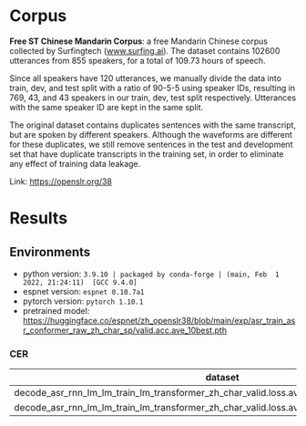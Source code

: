 # Corpus
**Free ST Chinese Mandarin Corpus**: a free Mandarin Chinese corpus collected by Surfingtech (www.surfing.ai). The dataset contains 102600 utterances from 855 speakers, for a total of 109.73 hours of speech. 

Since all speakers have 120 utterances, we manually divide the data into train, dev, and test split with a ratio of 90-5-5 using speaker IDs, resulting in 769, 43, and 43 speakers in our train, dev, test split respectively. Utterances with the same speaker ID are kept in the same split.

The original dataset contains duplicates sentences with the same transcript, but are spoken by different speakers. Although the waveforms are different for these duplicates, we still remove sentences in the test and development set that have duplicate transcripts in the training set, in order to eliminate any effect of training data leakage.

Link: https://openslr.org/38

# Results
## Environments
- python version: `3.9.10 | packaged by conda-forge | (main, Feb  1 2022, 21:24:11)  [GCC 9.4.0]`
- espnet version: `espnet 0.10.7a1`
- pytorch version: `pytorch 1.10.1`
- pretrained model: https://huggingface.co/espnet/zh_openslr38/blob/main/exp/asr_train_asr_conformer_raw_zh_char_sp/valid.acc.ave_10best.pth

### CER

|dataset|Snt|Wrd|Corr|Sub|Del|Ins|Err|S.Err|
|---|---|---|---|---|---|---|---|---|
|decode_asr_rnn_lm_lm_train_lm_transformer_zh_char_valid.loss.ave_asr_model_valid.acc.ave/dev|4322|46490|91.0|8.4|0.5|0.2|9.2|51.5|
|decode_asr_rnn_lm_lm_train_lm_transformer_zh_char_valid.loss.ave_asr_model_valid.acc.ave/test|4167|45803|91.1|8.5|0.5|0.2|9.1|52.2|

